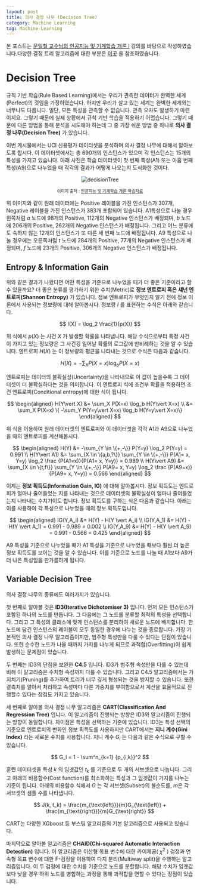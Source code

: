 ```yaml
---
layout: post
title: 의사 결정 나무 (Decision Tree)
category: Machine Learning
tag: Machine-Learning
---
```


 본 포스트는  [문일철 교수님의 인공지능 및 기계학습 개론 I](https://www.edwith.org/machinelearning1_17/joinLectures/9738) 강의를 바탕으로 작성하였습니다.다양한 결정 트리 알고리즘에 대한 부분은 [이곳](https://ai-times.tistory.com) 을 참조하였습니다.



# Decision Tree

규칙 기반 학습(Rule Based Learning)에서는 우리가 관측한 데이터가 완벽한 세계(Perfect)의 것임을 가정하였습니다. 하지만 우리가 살고 있는 세계는 완벽한 세계와는 너무나도 다릅니다. 일단, 모든 특성을 관측할 수 없습니다. 관측 오차도 발생하기 마련이지요. 그렇기 때문에 실제 상황에서 규칙 기반 학습을 적용하기 어렵습니다. 그렇기 때문에 다른 방법을 통해 분석을 시도해야 하는데 그 중 가장 쉬운 방법 중 하나로 **의사 결정 나무(Decision Tree)** 가 있습니다.

이번 게시물에서는 UCI 신용평가 데이터셋을 분석하며 의사 결정 나무에 대해서 알아보도록 합시다. 이 데이터셋에서는 총 690개의 인스턴스가 있으며 각 인스턴스는 15개의 특성을 가지고 있습니다. 아래 사진은 학습 데이터셋이 첫 번째 특성(A1) 또는 아홉 번째 특성(A9)으로 나누었을 때 각각의 결과가 어떻게 나오는지 도식화한 것이다.

<p align="center"><img src="https://user-images.githubusercontent.com/45377884/89735560-5f7df680-da9e-11ea-9f12-7e796828966a.png" alt="decisionTree"  /></p>

<p align="center" style="font-size:80%">이미지 출처 : <a href="https://www.edwith.org/machinelearning1_17/lecture/10581/">인공지능 및 기계학습 개론 학습자료</a></p>

위 이미지와 같이 원래 데이터에는 Positive 레이블을 가진 인스턴스가 307개, Negative 레이블을 가진 인스턴스가 383개 포함되어 있습니다. A1특성으로 나눌 경우 왼쪽처럼 $a$ 노드에 98개의 Positive, 112개의 Negative 인스턴스가 배정되며, $b$ 노드에 206개의 Positive, 262개의 Negative 인스턴스가 배정됩니다. 그리고 어느 분류에도 속하지 않는 12개의 인스턴스가 또 다른 세 번째 노드에 배정됩니다. A9 특성으로 나눌 경우에는 오른쪽처럼 $t$ 노드에 284개의 Positive, 77개의 Negative 인스턴스가 배정되며, $f$ 노드에 23개의 Positive, 306개의 Negative 인스턴스가 배정됩니다.



## Entropy & Information Gain

위와 같은 결과가 나왔다면 어떤 특성을 기준으로 나누었을 때가 더 좋은 기준이라고 할 수 있을까요? 더 좋은 분류를 평가하기 위한 수치(Metric)로 **정보 엔트로피 혹은 섀넌 엔트로피(Shannon Entropy)** 가 있습니다. 정보 엔트로피가 무엇인지 알기 전에 정보 이론에서 사용되는 정보량에 대해 알아봅시다. 정보량 $I$ 를 표현하는 수식은 아래와 같습니다.


$$
I(X) = \log_2 \frac{1}{p(X)}
$$


위 식에서 $p(X)$ 는 사건 $X$ 가 발생할 확률을 나타냅니다. 해당 수식으로부터 특정 사건이 가지고 있는 정보량은 그 사건깅 일어날 확률의 로그값에 반비례하는 것을 알 수 있습니다. 엔트로피 $H(X)$ 는 이 정보량의 평균을 나타내는 것으로 수식은 다음과 같습니다.


$$
H(X) = -\sum_X P(X=x) \log_b P(X=x)
$$


엔트로피는 데이터의 불확실성(Uncertainty)을 나타내므로 이 값이 높을수록 그 데이터셋이 더 불확실하다는 것을 의미합니다. 이 엔트로피 식에 조건부 확률을 적용하면 조건 엔트로피(Conditional entropy)에 대한 식이 됩니다.


$$
\begin{aligned}
H(Y\vert X) &= \sum_X P(X=x) \log_b H(Y\vert X=x) \\
&= \sum_X P(X=x) \{ -\sum_Y P(Y=y\vert X=x) \log_b H(Y=y\vert X=x)\}
\end{aligned}
$$


위 식을 이용하여 원래 데이터셋의 엔트로피와 이 데이터셋을 각각 A1과 A9으로 나누었을 때의 엔트로피를 계산해봅시다.


$$
\begin{aligned}
H(Y) &= -\sum_{Y \in \{+,-\}} P(Y=y) \log_2 P(Y=y) = 0.991 \\
H(Y\vert A1) &= \sum_{X \in \{a,b,?\}} \sum_{Y \in \{+,-\}} P(A1= x, Y=y) \log_2 \frac {P(A1=x)}{P(A1= x, Y=y)} = 0.989 \\
H(Y\vert A9) &= \sum_{X \in \{t,f\}} \sum_{Y \in \{+,-\}} P(A9= x, Y=y) \log_2 \frac {P(A9=x)}{P(A9= x, Y=y)} = 0.566
\end{aligned}
$$



이제는 **정보 획득도(Information Gain, IG)** 에 대해 알아봅시다. 정보 획득도는 엔트로피가 얼마나 줄어들었는 지를 나타내는 것으로 데이터셋의 불확실성이 얼마나 줄어들었는지 나타내는 수치기이도 합니다. 정보 획득도를 구하는 식은 다음과 같습니다. 아래는 이를 사용하여 각 특성으로 나누었을 때의 정보 획득도입니다.


$$
\begin{aligned}
IG(Y,A_i) &= H(Y) - H(Y \vert A_i) \\
IG(Y,A_1) &= H(Y) - H(Y \vert A_1) = 0.991 - 0.989 = 0.002 \\
IG(Y,A_9) &= H(Y) - H(Y \vert A_9) = 0.991 - 0.566 = 0.425
\end{aligned}
$$


A9 특성을 기준으로 나누었을 때가 A1 특성을 기준으로 나누었을 때보다 훨씬 더 높은 정보 획득도를 보이는 것을 알 수 있습니다. 이를 기준으로 노드를 나눌 때 A1보다 A9가 더 나은 특성임을 판가름하게 됩니다.



## Variable Decision Tree

의사 결정 나무의 종류에도 여러가지가 있습니다.

첫 번째로 알아볼 것은 **ID3(Iterative Dichotomiser 3)** 입니다. 먼저 모든 인스턴스가 포함된 하나의 노드를 만듭니다. 그 다음에는 그 노드를 분류할 최적의 특성을 선택합니다. 그리고 그 특성의 클래스에 맞게 인스턴스를 분리하여 새로운 노드에 배치합니다. 한 노드에 담긴 인스턴스의 레이블이 모두 동일한 경우에 나누는 것을 종료합니다. 가장 기본적인 의사 결정 나무 알고리즘이지만, 범주형 특성만을 다룰 수 있다는 단점이 있습니다. 또한 순수한 노드가 나올 때까지 가지를 나누게 되므로 과적합(Overfitting)이 쉽게 발생하는 문제점이 있습니다.

두 번째는 ID3의 단점을 보완한 **C4.5** 입니다. ID3가 범주형 속성만을 다룰 수 있는데 비해 이 알고리즘은 수치형 속성까지 다룰 수 있습니다. 그리고 C4.5 알고리즘에서는 가지치기(Pruning)를 추가하여 트리가 너무 깊게 형성되는 것을 방지할 수 있습니다. 또한 결측치를 알아서 처리하고 속성마다 다른 가중치를 부여함으로서 계산을 효율적으로 진행할수 있다는 장점도 가지고 있습니다.

세 번째로 알아볼 의사 결정 나무 알고리즘은 **CART(Classification And Regression Tree)** 입니다. 이 알고리즘이 진행되는 방향은 ID3와 알고리즘이 진행되는 방향이 동일합니다. 차이점은 특성을 선택하는 기준에 있습니다. ID3는 특성 선택의 기준으로 엔트로피의 변화인 정보 획득도를 사용하지만 CART에서는 **지니 계수(Gini Index)** 라는 새로운 수치를 사용합니다. 지니 계수 $G_i$ 는 다음과 같은 수식으로 구할 수 있습니다.


$$
G_i = 1 - \sum^n_{k=1} {p_{i,k}}^2
$$


훈련 데이터셋을 특성 $k$ 의 임곗값인 $t_k$ 를 기준으로 두 개의 서브셋으로 나눕니다. 그리고 아래의 비용함수(Cost function)를 최소화하는 특성과 그 임곗값이 가지를 나누는 기준이 됩니다. 아래의 비용함수 식에서 $G$ 는 각 서브셋(Subset)의 불순도를, $m$은 각 서브셋의 샘플 수를 나타냅니다.


$$
J(k, t_k) = \frac{m_{\text{left}}}{m}G_{\text{left}} + \frac{m_{\text{right}}}{m}G_{\text{right}}
$$



CART는 다양한 XGboost 등 부스팅 알고리즘의 기본 알고리즘으로 사용되고 있습니다.

마지막으로 알아볼 알고리즘은 **CHAID(Chi-squared Automatic Interaction Detection)** 입니다. 이 알고리즘은 이산형 목표 변수에 대한 카이제곱( $\chi^2$  ) 검정과 연속형 목표 변수에 대한 F-검정을 이용하여 다지 분리(Multiway split)을 수행하는 알고리즘입니다. 이 두 검정에 대한 수치를 기준으로 노드를 분할합니다. 해당 수치가 임곗값보다 낮을 경우 하위 노드를 병합하는 과정을 통해 과적합을 면할 수 있다는 장점이 있습니다.